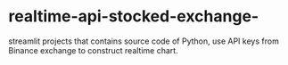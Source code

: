 # realtime-api-stocked-exchange-
streamlit projects that contains source code of Python, use API keys from Binance exchange to construct realtime chart.
